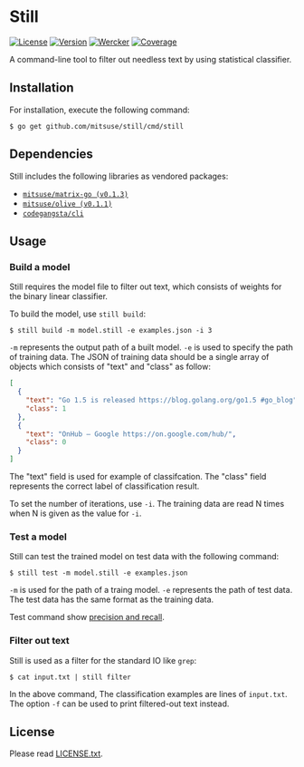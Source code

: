# Still

[![License](https://img.shields.io/badge/license-MIT-yellowgreen.svg?style=flat-square)][license]
[![Version](https://img.shields.io/github/tag/mitsuse/still.svg?style=flat-square)][release]
[![Wercker](http://img.shields.io/wercker/ci/55c81ed0ec6f88065000b336.svg?style=flat-square)][wercker]
[![Coverage](https://img.shields.io/codecov/c/github/mitsuse/still/develop.svg?style=flat-square)][coverage]

[license]: LICENSE.txt
[release]: https://github.com/mitsuse/still/releases
[wercker]: https://app.wercker.com/project/bykey/ede506215c68441b2129ea4b5f9e44ee
[coverage]: https://codecov.io/github/mitsuse/still

A command-line tool to filter out needless text by using statistical classifier.


## Installation

For installation, execute the following command:

```
$ go get github.com/mitsuse/still/cmd/still
```

## Dependencies

Still includes the following libraries as vendored packages:

- [`mitsuse/matrix-go (v0.1.3)`][repo-matrix-go]
- [`mitsuse/olive (v0.1.1)`][repo-olive]
- [`codegangsta/cli`][repo-cli]


[repo-matrix-go]: https://github.com/mitsuse/matrix-go/tree/v0.1.3
[repo-olive]: https://github.com/mitsuse/matrix-go/tree/v0.1.1
[repo-cli]: https://github.com/codegangsta/cli/tree/5149e2fc0c3ae4bdd330358bc405e614a07cb8c9


## Usage

### Build a model

Still requires the model file to filter out text,
which consists of weights for the binary linear classifier.

To build the model, use `still build`:

```
$ still build -m model.still -e examples.json -i 3
```

`-m` represents the output path of a built model.
`-e` is used to specify the path of training data.
The JSON of training data should be a single array of objects which consists of "text" and "class" as follow:

```json
[
  {
    "text": "Go 1.5 is released https://blog.golang.org/go1.5 #go_blog",
    "class": 1
  },
  {
    "text": "OnHub – Google https://on.google.com/hub/",
    "class": 0
  }
]
```

The "text" field is used for example of classifcation.
The "class" field represents the correct label of classification result.

To set the number of iterations, use `-i`.
The training data are read N times when N is given as the value for `-i`.


### Test a model

Still can test the trained model on test data with the following command:

```
$ still test -m model.still -e examples.json
```

`-m` is used for the path of a traing model.
`-e` represents the path of test data.
The test data has the same format as the training data.

Test command show [precision and recall][wikipedia-precision-recall].

[wikipedia-precision-recall]: https://en.wikipedia.org/wiki/Precision_and_recall


### Filter out text


Still is used as a filter for the standard IO like `grep`:

```
$ cat input.txt | still filter
```

In the above command, The classification examples are lines of `input.txt`.
The option `-f` can be used to print filtered-out text instead.


## License

Please read [LICENSE.txt](LICENSE.txt).
